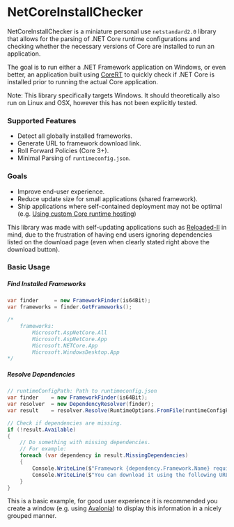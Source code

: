 # NetCoreInstallChecker

NetCoreInstallChecker is a miniature personal use `netstandard2.0` library that allows for the parsing of .NET Core runtime configurations and checking whether the necessary versions of Core are installed to run an application.

The goal is to run either a .NET Framework application on Windows, or even better, an application built using [CoreRT](https://github.com/dotnet/corert/tree/master/samples/HelloWorld) to quickly check if .NET Core is installed prior to running the actual Core application. 

Note: This library specifically targets Windows. It should theoretically also run on Linux and OSX, however this has not been explicitly tested. 

### Supported Features

- Detect all globally installed frameworks.
- Generate URL to framework download link.
- Roll Forward Policies (Core 3+).
- Minimal Parsing of `runtimeconfig.json`.

### Goals

- Improve end-user experience.
- Reduce update size for small applications (shared framework).
- Ship applications where self-contained deployment may not be optimal (e.g. [Using custom Core runtime hosting](https://docs.microsoft.com/en-us/dotnet/core/tutorials/netcore-hosting))

This library was made with self-updating applications such as [Reloaded-II](https://github.com/Reloaded-Project/Reloaded-II/) in mind, due to the frustration of having end users ignoring dependencies listed on the download page (even when clearly stated right above the download button). 

### Basic Usage

##### Find Installed Frameworks

```csharp
var finder     = new FrameworkFinder(is64Bit);
var frameworks = finder.GetFrameworks();

/*
    frameworks:
        Microsoft.AspNetCore.All
        Microsoft.AspNetCore.App
        Microsoft.NETCore.App
        Microsoft.WindowsDesktop.App
*/
```

##### Resolve Dependencies

```csharp
// runtimeConfigPath: Path to runtimeconfig.json
var finder    = new FrameworkFinder(is64Bit);
var resolver  = new DependencyResolver(finder);
var result    = resolver.Resolve(RuntimeOptions.FromFile(runtimeConfigPath));

// Check if dependencies are missing.
if (!result.Available) 
{
    // Do something with missing dependencies.
    // For example:
    foreach (var dependency in result.MissingDependencies)
    {
        Console.WriteLine($"Framework {dependency.Framework.Name} required to run this application is missing.");
        Console.WriteLine($"You can download it using the following URL {dependency.Framework.GetInstallUrl()}");
    }
}
```

This is a basic example, for good user experience it is recommended you create a window (e.g. using [Avalonia](https://github.com/AvaloniaUI/Avalonia)) to display this information in a nicely grouped manner.
